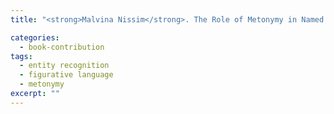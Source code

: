 ```yaml
---
title: "<strong>Malvina Nissim</strong>. The Role of Metonymy in Named Entity Recognition. In Anna Giacalone Ramat and Eddo Rigotti, editors, <em>Linguistics and the New Professions</em>. FrancoAngeli, Pavia, 2003."

categories: 
  - book-contribution
tags:
  - entity recognition
  - figurative language
  - metonymy
excerpt: ""
---
```




